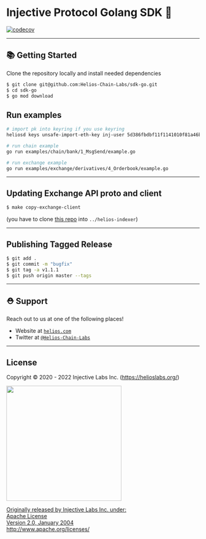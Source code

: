 # Injective Protocol Golang SDK 🌟

[![codecov](https://codecov.io/gh/Helios-Chain-Labs/sdk-go/graph/badge.svg?token=XDGZV265EE)](https://codecov.io/gh/Helios-Chain-Labs/sdk-go)

---

## 📚 Getting Started

Clone the repository locally and install needed dependencies

```bash
$ git clone git@github.com:Helios-Chain-Labs/sdk-go.git
$ cd sdk-go
$ go mod download
```

## Run examples
```bash
# import pk into keyring if you use keyring
heliosd keys unsafe-import-eth-key inj-user 5d386fbdbf11f1141010f81a46b40f94887367562bd33b452bbaa6ce1cd1381e

# run chain example
go run examples/chain/bank/1_MsgSend/example.go

# run exchange example
go run examples/exchange/derivatives/4_Orderbook/example.go
```

---

## Updating Exchange API proto and client

```bash
$ make copy-exchange-client
```

(you have to clone [this repo](https://github.com/Helios-Chain-Labs/helios-indexer) into `../helios-indexer`)

---

## Publishing Tagged Release

```bash
$ git add .
$ git commit -m "bugfix"
$ git tag -a v1.1.1
$ git push origin master --tags
```

---

## ⛑ Support

Reach out to us at one of the following places!

- Website at <a href="https://helios.com" target="_blank">`helios.com`</a>
- Twitter at <a href="https://twitter.com/Helios-Chain-Labs" target="_blank">`@Helios-Chain-Labs`</a>

---

## License

Copyright © 2020 - 2022 Injective Labs Inc. (https://helioslabs.org/)

<a href="https://drive.google.com/uc?export=view&id=1-fPQRh_D_dnun2yTtSsPW5MypVBOVYJP"><img src="https://drive.google.com/uc?export=view&id=1-fPQRh_D_dnun2yTtSsPW5MypVBOVYJP" style="width: 300px; max-width: 100%; height: auto" />

Originally released by Injective Labs Inc. under: <br />
Apache License <br />
Version 2.0, January 2004 <br />
http://www.apache.org/licenses/
